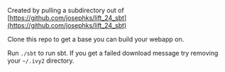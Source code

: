 Created by pulling a subdirectory out of [https://github.com/josephks/lift_24_sbt](https://github.com/josephks/lift_24_sbt)

Clone this repo to get a base you can build your webapp on.

Run ```./sbt``` to run sbt.  If you get a failed download message try removing your ```~/.ivy2``` directory.

